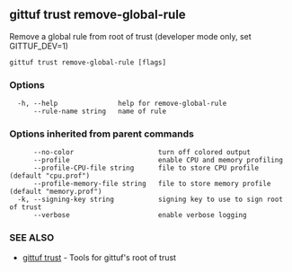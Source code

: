 ## gittuf trust remove-global-rule

Remove a global rule from root of trust (developer mode only, set GITTUF_DEV=1)

```
gittuf trust remove-global-rule [flags]
```

### Options

```
  -h, --help               help for remove-global-rule
      --rule-name string   name of rule
```

### Options inherited from parent commands

```
      --no-color                     turn off colored output
      --profile                      enable CPU and memory profiling
      --profile-CPU-file string      file to store CPU profile (default "cpu.prof")
      --profile-memory-file string   file to store memory profile (default "memory.prof")
  -k, --signing-key string           signing key to use to sign root of trust
      --verbose                      enable verbose logging
```

### SEE ALSO

* [gittuf trust](gittuf_trust.md)	 - Tools for gittuf's root of trust

